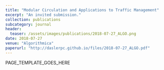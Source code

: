 ```yaml
---
title: "Modular Circulation and Applications to Traffic Management"
excerpt: "An invited submission."
collection: publications
subcategory: journal
header: 
  teaser: /assets/images/publications/2018-07-27_ALGO.png
date: 2018-07-27
venue: "Algorithmica"
paperurl: "http://daslerpc.github.io/files/2018-07-27_ALGO.pdf"
---
```


PAGE_TEMPLATE_GOES_HERE
